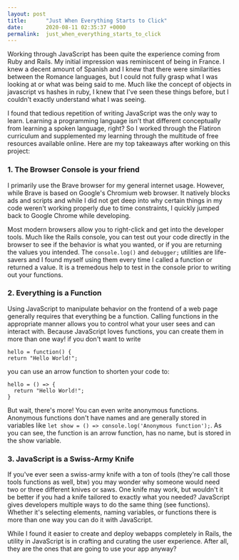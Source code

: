 ```yaml
---
layout: post
title:      "Just When Everything Starts to Click"
date:       2020-08-11 02:35:37 +0000
permalink:  just_when_everything_starts_to_click
---
```



Working through JavaScript has been quite the experience coming from Ruby and Rails. My initial impression was reminiscent of being in France. I knew a decent amount of Spanish and I knew that there were similarities between the Romance languages, but I could not fully grasp what I was looking at or what was being said to me. Much like the concept of objects in javascript vs hashes in ruby, I knew that I've seen these things before, but I couldn't exactly understand what I was seeing.

I found that tedious repetition of writing JavaScript was the only way to learn. Learning a programming language isn't that different conceptually from learning a spoken language, right? So I worked through the Flatiron curriculum and supplemented my learning through the multitude of free resources available online. Here are my top takeaways after working on this project:

### 1. The Browser Console is your friend
I primarily use the Brave browser for my general internet usage. However, while Brave is based on Google's Chromium web browser. It natively blocks ads and scripts and while I did not get deep into why certain things in my code weren't working properly due to time constraints, I quickly jumped back to Google Chrome while developing.

Most modern browsers allow you to right-click and get into the developer tools. Much like the Rails console, you can test out your code directly in the browser to see if the behavior is what you wanted, or if you are returning the values you intended. The ```console.log()``` and ```debugger;``` utilities are life-savers and I found myself using them every time I called a function or returned a value. It is a tremedous help to test in the console prior to writing out your functions.

### 2. Everything is a Function
Using JavaScript to manipulate behavior on the frontend of a web page generally requires that everything be a function. Calling functions in the appropriate manner allows you to control what your user sees and can interact with. Because JavaScript loves functions, you can create them in more than one way! if you don't want to write
```
hello = function() {
return "Hello World!";
```
you can use an arrow function to shorten your code to:
```
hello = () => {
  return "Hello World!";
}
```
But wait, there's more! You can even write anonymous functions. Anonymous functions don't have names and are generally stored in variables like `let show = () => console.log('Anonymous function');`. As you can see, the function is an arrow function, has no name, but is stored in the show variable.

### 3. JavaScript is a Swiss-Army Knife
If you've ever seen a swiss-army knife with a ton of tools (they're call those tools functions as well, btw) you may wonder why someone would need two or three different knives or saws. One knife may work, but wouldn't it be better if you had a knife tailored to exactly what you needed? JavaScript gives developers multiple ways to do the same thing (see functions). Whether it's selecting elements, naming variables, or functions there is more than one way you can do it with JavaScript.

While I found it easier to create and deploy webapps completely in Rails, the utility in JavaScript is in crafting and curating the user experience. After all, they are the ones that are going to use your app anyway?
